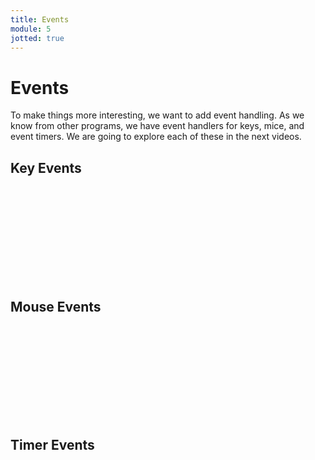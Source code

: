 ```yaml
---
title: Events
module: 5
jotted: true
---
```


# Events

To make things more interesting, we want to add event handling.  As we know from other programs, we have event handlers for keys, mice, and event timers.  We are going to explore each of these in the next videos.

<!-- video for keys -->
## Key Events
<div class="embed-responsive embed-responsive-16by9"><iframe class="embed-responsive-item" src="" frameborder="0" allowfullscreen></iframe></div>

<!-- video for mouse -->
## Mouse Events
<div class="embed-responsive embed-responsive-16by9"><iframe class="embed-responsive-item" src="" frameborder="0" allowfullscreen></iframe></div>

<!-- video for timer -->

## Timer Events
<div class="embed-responsive embed-responsive-16by9"><iframe class="embed-responsive-item" src="" frameborder="0" allowfullscreen></iframe></div>